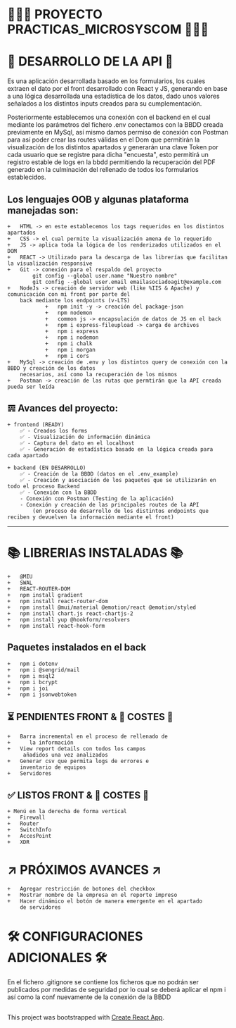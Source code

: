 # 👨🏻‍🎓 PROYECTO PRACTICAS_MICROSYSCOM 👨🏻‍🎓
# 📲 DESARROLLO DE LA API 📲

Es una aplicación desarrollada basado en los formularios, los cuales extraen el dato por el front
desarrollado con React y JS, generando en base a una lógica desarrollada una estadística de los datos,
dado unos valores señalados a los distintos inputs creados para su cumplementación.

Posteriormente establecemos una conexión con el backend en el cual mediante los parámetros del
fichero .env conectamos con la BBDD creada previamente en MySql, así mismo damos permiso de conexión con
Postman para así poder crear las routes válidas en el Dom que permitirán la visualización de los
distintos apartados y generarán una clave Token por cada usuario que se registre para dicha "encuesta",
esto permitirá un registro estable de logs en la bbdd permitiendo la recuperación del PDF generado en la
culminación del rellenado de todos los formularios establecidos.

## Los lenguajes OOB y algunas plataforma manejadas son:
    +   HTML -> en este establecemos los tags requeridos en los distintos apartados
    +   CSS -> el cual permite la visualización amena de lo requerido
    +   JS -> aplica toda la lógica de los renderizados utilizados en el DOM
    +   REACT -> Utilizado para la descarga de las librerías que facilitan la visualización responsive
    +   Git -> conexión para el respaldo del proyecto
            git config --global user.name "Nuestro nombre"
            git config --global user.email emailasociadoagit@example.com
    +   NodeJs -> creación de servidor web (like %IIS & Apache) y comunicación con mi front por parte del
        back mediante los endpoints (v-LTS)
                +   npm init -y -> creación del package-json
                +   npm nodemon 
                +   common js -> encapsulación de datos de JS en el back
                +   npm i express-fileupload -> carga de archivos
                +   npm i express
                +   npm i nodemon
                +   npm i chalk
                +   npm i morgan
                +   npm i cors
    +   MySql -> creación de .env y los distintos query de conexión con la BBDD y creación de los datos
        necesarios, así como la recuperación de los mismos
    +   Postman -> creación de las rutas que permtirán que la API creada pueda ser leída

## 𝌙 Avances del proyecto:

    + frontend (READY)
        ✅ - Creados los forms
        ✅ - Visualización de información dinámica
        ✅ - Captura del dato en el localhost
        ✅ - Generación de estadística basado en la lógica creada para cada apartado

    + backend (EN DESARROLLO)
        ✅ - Creación de la BBDD (datos en el .env_example)
        ✅ - Creación y asociación de los paquetes que se utilizarán en todo el proceso Backend
        ✅ - Conexión con la BBDD
        - Conexión con Postman (Testing de la aplicación)
        - Conexión y creación de las principales routes de la API
            (en proceso de desarrollo de los distintos endpoints que reciben y devuelven la información mediante el front)

******************************************************************************************************************************************************************************************************************************************

# 📚 LIBRERIAS INSTALADAS 📚

    +   @MIU
    +   SWAL
    +   REACT-ROUTER-DOM
    +   npm install gradient
    +   npm install react-router-dom
    +   npm install @mui/material @emotion/react @emotion/styled
    +   npm install chart.js react-chartjs-2
    +   npm install yup @hookform/resolvers
    +   npm install react-hook-form


## Paquetes instalados en el back

    +   npm i dotenv
    +   npm i @sengrid/mail
    +   npm i msql2
    +   npm i bcrypt
    +   npm i joi
    +   npm i jsonwebtoken


## ⏳ PENDIENTES FRONT & 🧧 COSTES 🧧

    +   Barra incremental en el proceso de rellenado de
    +      la información
    +   View report details con todos los campos
         añadidos una vez analizados
    +   Generar csv que permita logs de errores e
        inventario de equipos 
    +   Servidores

## ✅ LISTOS FRONT & 🧧 COSTES 🧧

    + Menú en la derecha de forma vertical
    +   Firewall
    +   Router
    +   SwitchInfo
    +   AccesPoint
    +   XDR

# ↗️ PRÓXIMOS AVANCES ↗️

    +   Agregar restricción de botones del checkbox
    +   Mostrar nombre de la empresa en el reporte impreso
    +   Hacer dinámico el botón de manera emergente en el apartado
        de servidores


# 🛠️ CONFIGURACIONES ADICIONALES 🛠️

En el fichero .gitignore se contiene los ficheros que no podrán ser publicados por medidas de
seguridad por lo cual se deberá aplicar el npm i así como la conf nuevamente de la conexión de la BBDD

##
This project was bootstrapped with [Create React App](https://github.com/facebook/create-react-app).